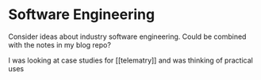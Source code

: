 Software Engineering
====================

Consider ideas about industry software engineering.
Could be combined with the notes in my blog repo?

I was looking at case studies for [[telematry]] and was thinking of practical uses
